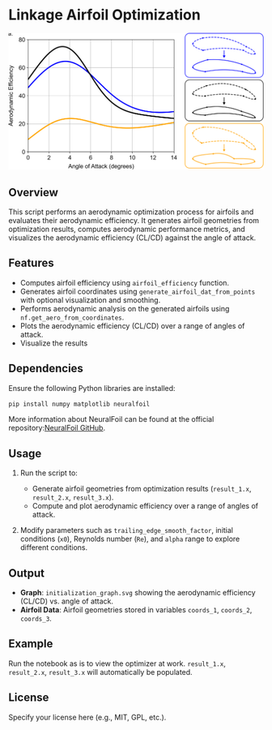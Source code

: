 # Linkage Airfoil Optimization
<p align="center">
    <img src="./media/github_image.png" width="800" />
</p>

## Overview
This script performs an aerodynamic optimization process for airfoils and evaluates their aerodynamic efficiency. It generates airfoil geometries from optimization results, computes aerodynamic performance metrics, and visualizes the aerodynamic efficiency (CL/CD) against the angle of attack.

## Features
- Computes airfoil efficiency using `airfoil_efficiency` function.
- Generates airfoil coordinates using `generate_airfoil_dat_from_points` with optional visualization and smoothing.
- Performs aerodynamic analysis on the generated airfoils using `nf.get_aero_from_coordinates`.
- Plots the aerodynamic efficiency (CL/CD) over a range of angles of attack.
- Visualize the results

## Dependencies
Ensure the following Python libraries are installed:
```bash
pip install numpy matplotlib neuralfoil
```
More information about NeuralFoil can be found at the official repository:[NeuralFoil GitHub](https://github.com/peterdsharpe/NeuralFoil).

## Usage
1. Run the script to:
   - Generate airfoil geometries from optimization results (`result_1.x`, `result_2.x`, `result_3.x`).
   - Compute and plot aerodynamic efficiency over a range of angles of attack.

2. Modify parameters such as `trailing_edge_smooth_factor`, initial conditions (`x0`), Reynolds number (`Re`), and `alpha` range to explore different conditions.

## Output
- **Graph**: `initialization_graph.svg` showing the aerodynamic efficiency (CL/CD) vs. angle of attack.
- **Airfoil Data**: Airfoil geometries stored in variables `coords_1`, `coords_2`, `coords_3`.

## Example
Run the notebook as is to view the optimizer at work. `result_1.x`, `result_2.x`, `result_3.x` will automatically be populated. 

## License
Specify your license here (e.g., MIT, GPL, etc.).

